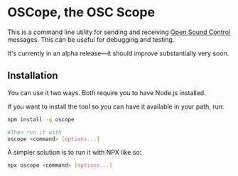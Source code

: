# OSCope, the OSC Scope

This is a command line utility for sending and receiving [Open Sound Control](https://en.wikipedia.org/wiki/Open_Sound_Control) messages. This can be useful for debugging and testing.

It's currently in an alpha release—it should improve substantially very soon.

## Installation

You can use it two ways. Both require you to have Node.js installed.

If you want to install the tool so you can have it available in your path, run:

```bash
npm install -g oscope

#Then run it with
oscope <command> [options...]
```

A simpler solution is to run it with NPX like so:

```bash
npx oscope <command> [options...]
```

